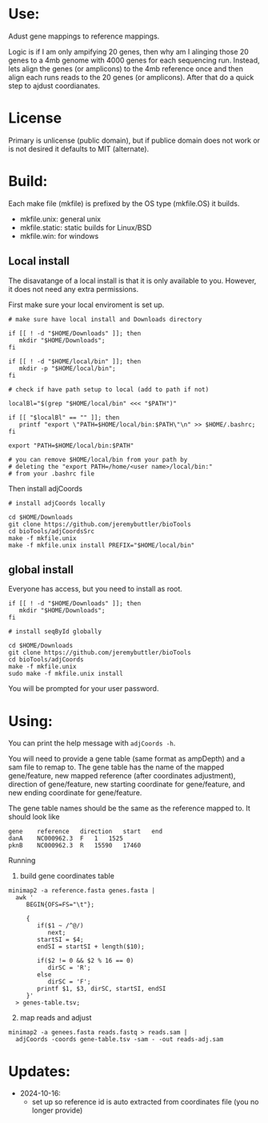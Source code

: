 # Use:

Adust gene mappings to reference mappings.

Logic is if I am only ampifying 20 genes, then why am I
  alinging those 20 genes to a 4mb genome with 4000 genes
  for each sequencing run. Instead, lets align the genes
  (or amplicons) to the 4mb reference once and then align
  each runs reads to the 20 genes (or amplicons). After
  that do a quick step to ajdust coordianates.

# License

Primary is unlicense (public domain), but if publice
  domain does not work or is not desired it defaults to
  MIT (alternate).

# Build:

Each make file (mkfile) is prefixed by the OS type
  (mkfile.OS) it builds.

- mkfile.unix: general unix
- mkfile.static: static builds for Linux/BSD
- mkfile.win: for windows

## Local install

The disavatange of a local install is that it is only
  available to you. However, it does not need any extra
  permissions.


First make sure your local enviroment is set up.

```
# make sure have local install and Downloads directory

if [[ ! -d "$HOME/Downloads" ]]; then
   mkdir "$HOME/Downloads";
fi

if [[ ! -d "$HOME/local/bin" ]]; then
   mkdir -p "$HOME/local/bin";
fi

# check if have path setup to local (add to path if not)

localBl="$(grep "$HOME/local/bin" <<< "$PATH")"

if [[ "$localBl" == "" ]]; then
   printf "export \"PATH=$HOME/local/bin:$PATH\"\n" >> $HOME/.bashrc;
fi

export "PATH=$HOME/local/bin:$PATH"

# you can remove $HOME/local/bin from your path by
# deleting the "export PATH=/home/<user name>/local/bin:"
# from your .bashrc file
```

Then install adjCoords

```
# install adjCoords locally

cd $HOME/Downloads
git clone https://github.com/jeremybuttler/bioTools
cd bioTools/adjCoordsSrc
make -f mkfile.unix
make -f mkfile.unix install PREFIX="$HOME/local/bin"
```

## global install

Everyone has access, but you need to install as root.

```
if [[ ! -d "$HOME/Downloads" ]]; then
   mkdir "$HOME/Downloads";
fi

# install seqById globally

cd $HOME/Downloads
git clone https://github.com/jeremybuttler/bioTools
cd bioTools/adjCoords
make -f mkfile.unix
sudo make -f mkfile.unix install
```

You will be prompted for your user password.


# Using:

You can print the help message with `adjCoords -h`.

You will need to provide a gene table (same format as
  ampDepth) and a sam file to remap to. The gene table
  has the name of the  mapped gene/feature, new mapped
  reference (after coordinates adjustment), direction of
  gene/feature, new starting coordinate for gene/feature,
  and new ending coordinate for gene/feature.

The gene table names should be the same as the reference
  mapped to. It should look like

```
gene	reference	direction	start	end
danA	NC000962.3	F	1	1525
pknB	NC000962.3	R	15590	17460
```

Running

1. build gene coordinates table

```
minimap2 -a reference.fasta genes.fasta |
  awk '
     BEGIN{OFS=FS="\t"};

     {
        if($1 ~ /^@/)
           next;
        startSI = $4;
        endSI = startSI + length($10);

        if($2 != 0 && $2 % 16 == 0)
           dirSC = 'R';
        else
           dirSC = 'F';
        printf $1, $3, dirSC, startSI, endSI
     }'
  > genes-table.tsv;
```

2. map reads and adjust

```
minimap2 -a genees.fasta reads.fastq > reads.sam |
  adjCoords -coords gene-table.tsv -sam - -out reads-adj.sam
```

# Updates:

- 2024-10-16:
  - set up so reference id is auto extracted from
    coordinates file (you no longer provide)
